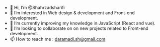 - 👋 Hi, I’m @Shahrzadsharifi
- 👀 I’m interested in Web design & development and Front-end development.
- 🌱 I’m currently improving my knowledge in JavaScript (React and vue).
- 💞️ I’m looking to collaborate on  on new projects related to Front-end development.
- 📫 How to reach me : daramadi.sh@gmail.com


<!---
Shahrzadsharifi/Shahrzadsharifi is a ✨ special ✨ repository because its `README.md` (this file) appears on your GitHub profile.
You can click the Preview link to take a look at your changes.
--->

